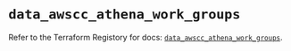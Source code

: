 # `data_awscc_athena_work_groups`

Refer to the Terraform Registory for docs: [`data_awscc_athena_work_groups`](https://registry.terraform.io/providers/hashicorp/awscc/0.70.0/docs/data-sources/athena_work_groups).
